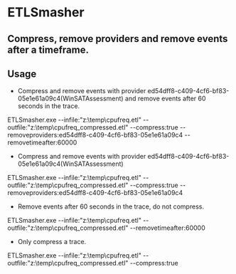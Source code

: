 # ETLSmasher

## Compress, remove providers and remove events after a timeframe.

## Usage

- Compress and remove events with provider ed54dff8-c409-4cf6-bf83-05e1e61a09c4(WinSATAssessment) and remove events after 60 seconds in the trace.

ETLSmasher.exe --infile:"z:\temp\cpufreq.etl" --outfile:"z:\temp\cpufreq_compressed.etl" --compress:true --removeproviders:ed54dff8-c409-4cf6-bf83-05e1e61a09c4 --removetimeafter:60000

- Compress and remove events with provider ed54dff8-c409-4cf6-bf83-05e1e61a09c4(WinSATAssessment)
  
ETLSmasher.exe --infile:"z:\temp\cpufreq.etl" --outfile:"z:\temp\cpufreq_compressed.etl" --compress:true --removeproviders:ed54dff8-c409-4cf6-bf83-05e1e61a09c4

- Remove events after 60 seconds in the trace, do not compress.

ETLSmasher.exe --infile:"z:\temp\cpufreq.etl" --outfile:"z:\temp\cpufreq_compressed.etl" --removetimeafter:60000

- Only compress a trace.

ETLSmasher.exe --infile:"z:\temp\cpufreq.etl" --outfile:"z:\temp\cpufreq_compressed.etl" --compress:true
